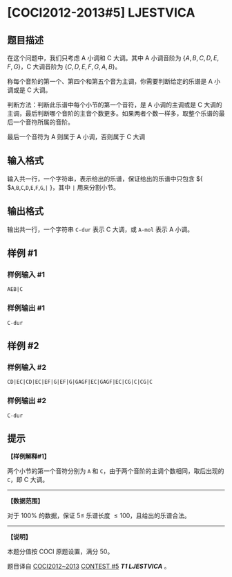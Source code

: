 # [COCI2012-2013#5] LJESTVICA

## 题目描述

在这个问题中，我们只考虑 A 小调和 C 大调。其中 A 小调音阶为 $\{ A,B,C,D,E,F,G \}$，C 大调音阶为 $\{ C,D,E,F,G,A,B \}$。

称每个音阶的第一个、第四个和第五个音为主调，你需要判断给定的乐谱是 A 小调或是 C 大调。

判断方法：判断此乐谱中每个小节的第一个音符，是 A 小调的主调或是 C 大调的主调，最后判断哪个音阶的主音个数更多。如果两者个数一样多，取整个乐谱的最后一个音符所属的音阶。

最后一个音符为 A 则属于 A 小调，否则属于 C 大调

## 输入格式

输入共一行，一个字符串，表示给出的乐谱，保证给出的乐谱中只包含 $\{ $`A`,`B`,`C`,`D`,`E`,`F`,`G`,`|` $\}$，其中 `|` 用来分割小节。

## 输出格式

输出共一行，一个字符串 `C-dur` 表示 C 大调，或 `A-mol` 表示 A 小调。

## 样例 #1

### 样例输入 #1
```
AEB|C
```

### 样例输出 #1

```
C-dur
```

## 样例 #2

### 样例输入 #2
```
CD|EC|CD|EC|EF|G|EF|G|GAGF|EC|GAGF|EC|CG|C|CG|C
```

### 样例输出 #2

```
C-dur
```

## 提示

**【样例解释#1】**

两个小节的第一个音符分别为 `A` 和 `C`，由于两个音阶的主调个数相同，取后出现的 `C`，即 C 大调。


------------

**【数据范围】**

对于 $100\%$ 的数据，保证 $5\le$ 乐谱长度 $\le100$，且给出的乐谱合法。


------------

**【说明】**

本题分值按 COCI 原题设置，满分 $50$。

题目译自 [COCI2012~2013](https://hsin.hr/coci/archive/2012_2013/) [CONTEST #5](https://hsin.hr/coci/archive/2012_2013/contest5_tasks.pdf) _**T1 LJESTVICA**_ 。
